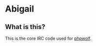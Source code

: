 Abigail
=======

What is this?
-------------
This is the core IRC code used for [phpwolf](http://github.com/gluxon/phpwolf).
